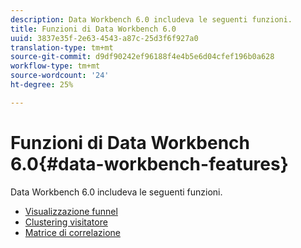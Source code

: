 ```yaml
---
description: Data Workbench 6.0 includeva le seguenti funzioni.
title: Funzioni di Data Workbench 6.0
uuid: 3837e35f-2e63-4543-a87c-25d3f6f927a0
translation-type: tm+mt
source-git-commit: d9df90242ef96188f4e4b5e6d04cfef196b0a628
workflow-type: tm+mt
source-wordcount: '24'
ht-degree: 25%

---
```



# Funzioni di Data Workbench 6.0{#data-workbench-features}

Data Workbench 6.0 includeva le seguenti funzioni.

* [Visualizzazione funnel](/help/home/c-get-started/c-analysis-vis/c-funnel-visualization/c-funnel-visualization.md)
* [Clustering visitatore](/help/home/c-get-started/c-analysis-vis/c-visitor-cluster/c-visitor-cluster.md)
* [Matrice di correlazione](/help/home/c-get-started/c-analysis-vis/c-correlation-analysis/c-correlation-analysis.md)
